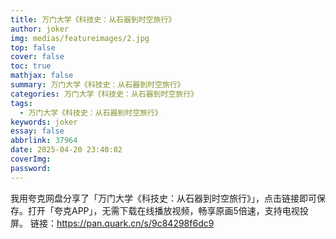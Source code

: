 ```yaml
---
title: 万门大学《科技史：从石器到时空旅行》
author: joker
img: medias/featureimages/2.jpg
top: false
cover: false
toc: true
mathjax: false
summary: 万门大学《科技史：从石器到时空旅行》
categories: 万门大学《科技史：从石器到时空旅行》
tags:
  - 万门大学《科技史：从石器到时空旅行》
keywords: joker
essay: false
abbrlink: 37964
date: 2025-04-20 23:40:02
coverImg:
password:
---
```


我用夸克网盘分享了「万门大学《科技史：从石器到时空旅行》」，点击链接即可保存。打开「夸克APP」，无需下载在线播放视频，畅享原画5倍速，支持电视投屏。
链接：https://pan.quark.cn/s/9c84298f6dc9
